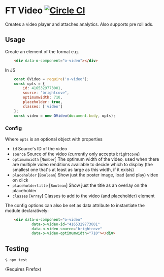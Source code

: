 # FT Video [![Circle CI](https://circleci.com/gh/Financial-Times/o-video.svg?style=svg)](https://circleci.com/gh/Financial-Times/o-video)

Creates a video player and attaches analytics. Also supports pre roll ads.

## Usage

Create an element of the format e.g.

```html
    <div data-o-component="o-video"></div>
```

In JS

```js
    const OVideo = require('o-video');
    const opts = {
        id: 4165329773001,
        source: "brightcove",
        optimumwidth: 710,
        placeholder: true,
        classes: ['video']
    };
    const video = new OVideo(document.body, opts);
```

### Config

Where `opts` is an optional object with properties

 * `id` Source's ID of the video
 * `source` Source of the video (currently only accepts `brightcove`)
 * `optimumwidth` [`Number`] The optimum width of the video, used when there are multiple video renditions available to
 decide which to display (the smallest one that's at least as large as this width, if it exists)
 * `placeholder` [`Boolean`] Show just the poster image, load (and play) video on click
 * `placeholdertitle` [`Boolean`] Show just the title as an overlay on the placeholder
 * `classes` [`Array`] Classes to add to the video (and placeholder) element

The config options can also be set as data attribute to instantiate the module declaratively:

```html
    <div data-o-component="o-video"
            data-o-video-id="4165329773001"
            data-o-video-source="brightcove"
            data-o-video-optimumwidth="710"></div>
```

## Testing

    $ npm test

(Requires Firefox)
